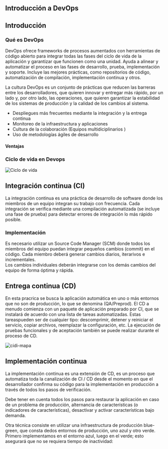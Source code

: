 ## Introducción a DevOps


## Introducción

### Qué es DevOps


DevOps ofrece frameworks de procesos aumentados con herramientas de código abierto para integrar todas las fases del ciclo de vida de la aplicación y garantizar que funcionen como una unidad. Ayuda a alinear y automatizar el proceso en las fases de desarrollo, prueba, implementación y soporte. Incluye las mejores prácticas, como repositorios de código, automatización de compilación, implementación continua y otros.


La cultura DevOps es un conjunto de prácticas que reducen las barreras entre los desarrolladores, que quieren innovar y entregar más rápido, por un lado y, por otro lado, las operaciones, que quieren garantizar la estabilidad de los sistemas de producción y la calidad de los cambios al sistema.


- Despliegues más frecuentes mediante la integración y la entrega continua  
- Monitoreo de la infraestructura y aplicaciones  
- Cultura de la colaboración (Equipos multidiciplinarios ) 
- Uso de metodologías ágiles de desarrollo 


#### Ventajas


### Ciclo de vida en Devops
![Ciclo de vida](markdown/images/DevOpsLC.png)


## Integración continua (CI) 
La integración continua es una práctica de desarrollo de software donde los miembros de un equipo integran su trabajo con frecuencia. Cada integración se verifica mediante una compilación automatizada (se incluye una fase de  prueba) para detectar errores de integración lo más rápido posible.


### Implementación 
Es necesario utilizar un Source Code Manager (SCM) donde todos los miembros del equipo puedan integrar pequeños cambios (commit)  en el código. Cada miembro deberá generar cambios diarios, iterarivos e incrementales.  
Los cambios individuales deberán integrarse con los demás cambios del equipo de forma óptima y rápida. 


## Entrega continua (CD)
En esta pracrica se busca la aplicación automática en uno o más entornos que no son de producción, lo que se denomina (QA/Preprod). El CD a menudo comienza con un paquete de aplicación preparado por CI, que se instalará de acuerdo con una lista de tareas automatizadas. Estas tareaspueden ser de cualquier tipo: descomprimir, detener y reiniciar el servicio, copiar archivos, reemplazar la configuración, etc. La ejecución de pruebas funcionales y de aceptación también se puede realizar durante el proceso de CD.


![cidi-mapa](markdown/cidi-mapa.png)


## Implementación continua 

La implementación continua es una extensión de CD, es un proceso que automatiza toda la canalización de CI / CD desde el momento en que el desarrollador confirma su código para la implementación en producción a través de todos los pasos de verificación. 

Debe tener en cuenta todos los pasos para restaurar la aplicación en caso de un problema de producción, alternancia de características (o indicadores de características), desactivar y activar características bajo demanda.


Otra técnica consiste en utilizar una infraestructura de producción blue-green, que consta dedos entornos de producción, uno azul y otro verde. Primero implementamos en el entorno azul, luego en el verde; esto asegurará que no se requiera tiempo de inactividad:
